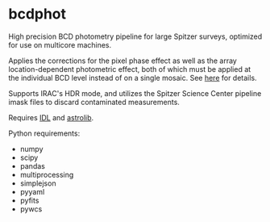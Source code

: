 bcdphot
=======

High precision BCD photometry pipeline for large Spitzer surveys, 
optimized for use on multicore machines. 

Applies the corrections for the pixel phase effect as well as the
array location-dependent photometric effect, both of which must be
applied at the individual BCD level instead of on a single mosaic.
See [here](http://irsa.ipac.caltech.edu/data/SPITZER/docs/irac/warmimgcharacteristics/) for details.

Supports IRAC's HDR mode, and utilizes the Spitzer Science Center
pipeline imask files to discard contaminated measurements.

Requires [IDL](http://www.exelisvis.com/ProductsServices/IDL.aspx)
and [astrolib](http://idlastro.gsfc.nasa.gov/).

Python requirements:
- numpy
- scipy
- pandas
- multiprocessing
- simplejson
- pyyaml
- pyfits
- pywcs
